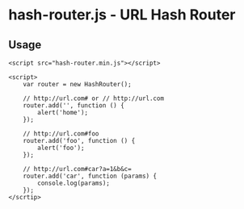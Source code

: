 # hash-router.js - URL Hash Router
## Usage
    <script src="hash-router.min.js"></script>
    
    <script>
        var router = new HashRouter();
        
        // http://url.com# or // http://url.com
        router.add('', function () {
			alert('home');
		});
		
		// http://url.com#foo
		router.add('foo', function () {
			alert('foo');
		});
		
		// http://url.com#car?a=1&b&c=
		router.add('car', function (params) {
			console.log(params);
		});
    </scrtip>